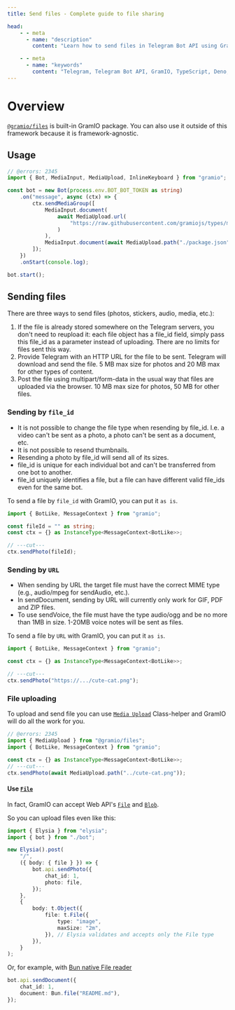 ```yaml
---
title: Send files - Complete guide to file sharing

head:
    - - meta
      - name: "description"
        content: "Learn how to send files in Telegram Bot API using GramIO. This guide covers all methods: sending by file_id, URL, or uploading new files with proper handling."

    - - meta
      - name: "keywords"
        content: "Telegram, Telegram Bot API, GramIO, TypeScript, Deno, Bun, Node.JS, Nodejs, file upload, file_id, attach, Bun.file, fs, file system, sending photos, sending documents, media sharing, file limitations, MIME types, multipart/form-data"
---
```


# Overview

[`@gramio/files`](https://github.com/gramiojs/files) is built-in GramIO package. You can also use it outside of this framework because it is framework-agnostic.

## Usage

```ts twoslash
// @errors: 2345
import { Bot, MediaInput, MediaUpload, InlineKeyboard } from "gramio";

const bot = new Bot(process.env.BOT_BOT_TOKEN as string)
    .on("message", async (ctx) => {
        ctx.sendMediaGroup([
            MediaInput.document(
                await MediaUpload.url(
                    "https://raw.githubusercontent.com/gramiojs/types/main/README.md"
                )
            ),
            MediaInput.document(await MediaUpload.path("./package.json")),
        ]);
    })
    .onStart(console.log);

bot.start();
```

## Sending files

There are three ways to send files (photos, stickers, audio, media, etc.):

1. If the file is already stored somewhere on the Telegram servers, you don't need to reupload it: each file object has a file_id field, simply pass this file_id as a parameter instead of uploading. There are no limits for files sent this way.
2. Provide Telegram with an HTTP URL for the file to be sent. Telegram will download and send the file. 5 MB max size for photos and 20 MB max for other types of content.
3. Post the file using multipart/form-data in the usual way that files are uploaded via the browser. 10 MB max size for photos, 50 MB for other files.

### Sending by `file_id`

-   It is not possible to change the file type when resending by file_id. I.e. a video can't be sent as a photo, a photo can't be sent as a document, etc.
-   It is not possible to resend thumbnails.
-   Resending a photo by file_id will send all of its sizes.
-   file_id is unique for each individual bot and can't be transferred from one bot to another.
-   file_id uniquely identifies a file, but a file can have different valid file_ids even for the same bot.

To send a file by `file_id` with GramIO, you can put it `as is`.

```ts twoslash
import { BotLike, MessageContext } from "gramio";

const fileId = "" as string;
const ctx = {} as InstanceType<MessageContext<BotLike>>;

// ---cut---
ctx.sendPhoto(fileId);
```

### Sending by `URL`

-   When sending by URL the target file must have the correct MIME type (e.g., audio/mpeg for sendAudio, etc.).
-   In sendDocument, sending by URL will currently only work for GIF, PDF and ZIP files.
-   To use sendVoice, the file must have the type audio/ogg and be no more than 1MB in size. 1-20MB voice notes will be sent as files.

To send a file by `URL` with GramIO, you can put it `as is`.

```ts twoslash
import { BotLike, MessageContext } from "gramio";

const ctx = {} as InstanceType<MessageContext<BotLike>>;

// ---cut---
ctx.sendPhoto("https://.../cute-cat.png");
```

### File uploading

To upload and send file you can use [`Media Upload`](/files/media-upload.html) Class-helper and GramIO will do all the work for you.

```ts twoslash
// @errors: 2345
import { MediaUpload } from "@gramio/files";
import { BotLike, MessageContext } from "gramio";

const ctx = {} as InstanceType<MessageContext<BotLike>>;
// ---cut---
ctx.sendPhoto(await MediaUpload.path("../cute-cat.png"));
```

#### Use [`File`](https://developer.mozilla.org/en-US/docs/Web/API/File)

In fact, GramIO can accept Web API's [`File`](https://developer.mozilla.org/en-US/docs/Web/API/File) and [`Blob`](https://developer.mozilla.org/en-US/docs/Web/API/Blob).

So you can upload files even like this:

```ts
import { Elysia } from "elysia";
import { bot } from "./bot";

new Elysia().post(
    "/",
    ({ body: { file } }) => {
        bot.api.sendPhoto({
            chat_id: 1,
            photo: file,
        });
    },
    {
        body: t.Object({
            file: t.File({
                type: "image",
                maxSize: "2m",
            }), // Elysia validates and accepts only the File type
        }),
    }
);
```

Or, for example, with [Bun native File reader](https://bun.sh/docs/api/file-io#reading-files-bun-file)

```ts
bot.api.sendDocument({
    chat_id: 1,
    document: Bun.file("README.md"),
});
```
